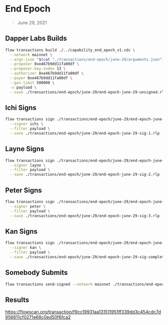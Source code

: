 # End Epoch
> June 29, 2021

## Dapper Labs Builds

```sh
flow transactions build ./../capability_end_epoch_v1.cdc \
  --network mainnet \
  --args-json "$(cat "./transactions/end-epoch/june-29/arguments.json")" \
  --proposer 0xe467b9dd11fa00df \
  --proposer-key-index 13 \
  --authorizer 0xe467b9dd11fa00df \
  --payer 0xe467b9dd11fa00df \
  --gas-limit 500000 \
  -x payload \
  --save ./transactions/end-epoch/june-29/end-epoch-june-29-unsigned.rlp
```

## Ichi Signs

```sh
flow transactions sign ./transactions/end-epoch/june-29/end-epoch-june-29-unsigned.rlp \
  --signer ichi \
  --filter payload \
  --save ./transactions/end-epoch/june-29/end-epoch-june-29-sig-1.rlp
```

## Layne Signs

```sh
flow transactions sign ./transactions/end-epoch/june-29/end-epoch-june-29-sig-1.rlp \
  --signer layne \
  --filter payload \
  --save ./transactions/end-epoch/june-29/end-epoch-june-29-sig-2.rlp
```

## Peter Signs

```sh
flow transactions sign ./transactions/end-epoch/june-29/end-epoch-june-29-sig-2.rlp \
  --signer peter \
  --filter payload \
  --save ./transactions/end-epoch/june-29/end-epoch-june-29-sig-3.rlp
```

## Kan Signs

```sh
flow transactions sign ./transactions/end-epoch/june-29/end-epoch-june-29-sig-3.rlp \
  --signer kan \
  --filter payload \
  --save ./transactions/end-epoch/june-29/end-epoch-june-29-sig-complete.rlp
```

## Somebody Submits

```sh
flow transactions send-signed --network mainnet ./transactions/end-epoch/june-29/end-epoch-june-29-sig-complete.rlp
```

## Results

https://flowscan.org/transaction/f9cc19931aa131511951ff339dd3c454cdc7d956611cf0271e68c0ed50f6fca2
